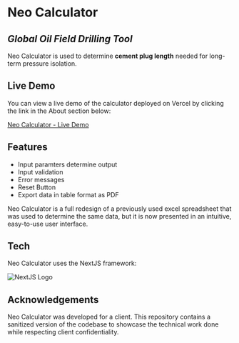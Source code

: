 # Neo Calculator
## _Global Oil Field Drilling Tool_

Neo Calculator is used to determine __cement plug length__ needed for long-term pressure isolation.

## Live Demo

You can view a live demo of the calculator deployed on Vercel by clicking the link in the About section below:

[Neo Calculator - Live Demo](https://neo-plug-calculator.vercel.app/)

## Features

- Input paramters determine output
- Input validation
- Error messages
- Reset Button
- Export data in table format as PDF

Neo Calculator is a full redesign of a previously used excel spreadsheet that was used to determine the same data, but it is now presented in an intuitive, easy-to-use user interface.

## Tech

Neo Calculator uses the NextJS framework:

![NextJS Logo](https://i.pinimg.com/736x/1f/24/1d/1f241dd5db6f680253d76f371add690a.jpg)

## Acknowledgements

Neo Calculator was developed for a client. This repository contains a sanitized version of the codebase to showcase the technical work done while respecting client confidentiality.
